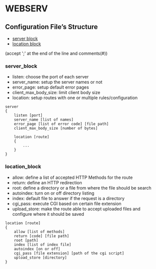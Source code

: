 # WEBSERV

## Configuration File’s Structure

- [server block](#server_block)
- [location block](#location_block)

(accept ';' at the end of the line and comments(#))

### server_block

- listen: choose the port of each server
- server_name: setup the server names or not
- error_page: setup default error pages
- client_max_body_size: limit client body size
- location: setup routes with one or multiple rules/configuration

```
server
{
    listen [port]
    server_name [list of names]
    error_page [list of error code] [file path]
    client_max_body_size [number of bytes]
    
    location [route]
    {
        ...
    }
}
```

### location_block
- allow: define a list of accepted HTTP Methods for the route
- return: define an HTTP redirection
- root: define a directory or a file from where the file should be search
- autoindex: turn on or off directory listing
- index: default file to answer if the request is a directory
- cgi_pass: execute CGI based on certain file extension
- upload_store: make the route able to accept uploaded files and configure where it should be saved
```
location [route]
{
    allow [list of methods]
    return [code] [file path]
    root [path]
    index [list of index file]
    autoindex [on or off]
    cgi_pass [file extension] [path of the cgi script]
    upload_store [directory]
}
```

